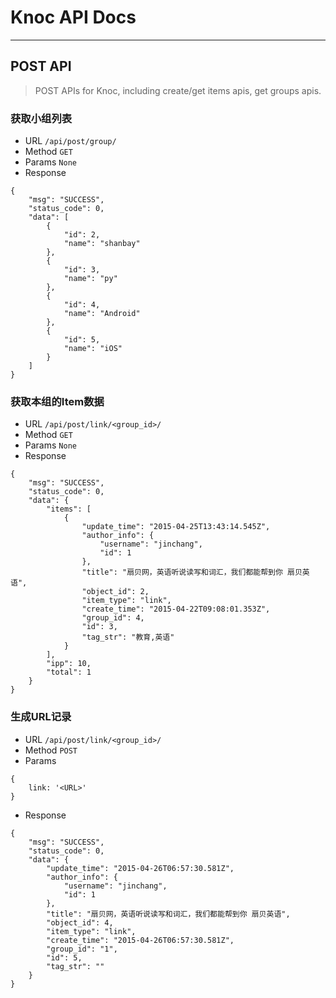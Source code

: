 # Knoc API Docs
***

## POST API
> POST APIs for Knoc, including create/get items apis, get groups apis.

### 获取小组列表
* URL  `/api/post/group/`
* Method `GET`
* Params `None`
* Response

```
{
    "msg": "SUCCESS",
    "status_code": 0,
    "data": [
        {
            "id": 2,
            "name": "shanbay"
        },
        {
            "id": 3,
            "name": "py"
        },
        {
            "id": 4,
            "name": "Android"
        },
        {
            "id": 5,
            "name": "iOS"
        }
    ]
} 
```

### 获取本组的Item数据
* URL `/api/post/link/<group_id>/`
* Method `GET`
* Params `None`
* Response

```
{
    "msg": "SUCCESS",
    "status_code": 0,
    "data": {
        "items": [
            {
                "update_time": "2015-04-25T13:43:14.545Z",
                "author_info": {
                    "username": "jinchang",
                    "id": 1
                },
                "title": "扇贝网，英语听说读写和词汇，我们都能帮到你 扇贝英语",
                "object_id": 2,
                "item_type": "link",
                "create_time": "2015-04-22T09:08:01.353Z",
                "group_id": 4,
                "id": 3,
                "tag_str": "教育,英语"
            }
        ],
        "ipp": 10,
        "total": 1
    }
}
```

### 生成URL记录
* URL `/api/post/link/<group_id>/`
* Method `POST`
* Params

```
{
	link: '<URL>'
}
```
* Response

	


```
{
    "msg": "SUCCESS",
    "status_code": 0,
    "data": {
        "update_time": "2015-04-26T06:57:30.581Z",
        "author_info": {
            "username": "jinchang",
            "id": 1
        },
        "title": "扇贝网，英语听说读写和词汇，我们都能帮到你 扇贝英语",
        "object_id": 4,
        "item_type": "link",
        "create_time": "2015-04-26T06:57:30.581Z",
        "group_id": "1",
        "id": 5,
        "tag_str": ""
    }
}
```